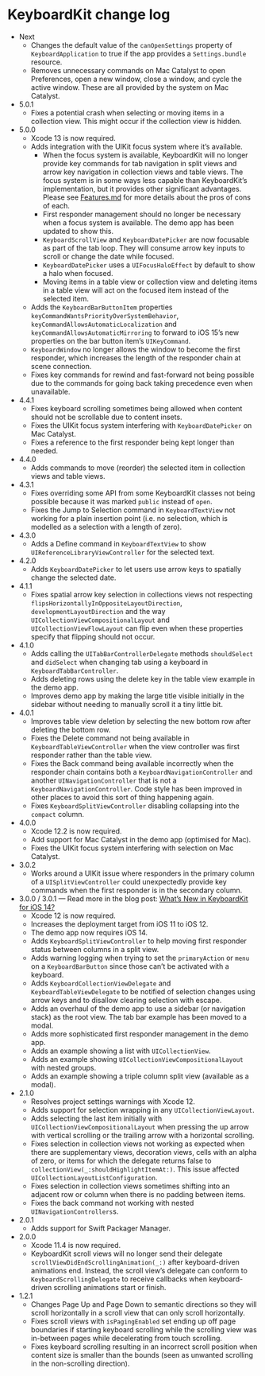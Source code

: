 # KeyboardKit change log

- Next
    - Changes the default value of the `canOpenSettings` property of `KeyboardApplication` to true if the app provides a `Settings.bundle` resource.
    - Removes unnecessary commands on Mac Catalyst to open Preferences, open a new window, close a window, and cycle the active window. These are all provided by the system on Mac Catalyst.
- 5.0.1
    - Fixes a potential crash when selecting or moving items in a collection view. This might occur if the collection view is hidden.
- 5.0.0
    - Xcode 13 is now required.
    - Adds integration with the UIKit focus system where it’s available.
        - When the focus system is available, KeyboardKit will no longer provide key commands for tab navigation in split views and arrow key navigation in collection views and table views. The focus system is in some ways less capable than KeyboardKit’s implementation, but it provides other significant advantages. Please see [Features.md](/Features.md#keyboard-navigation-without-the-focus-system) for more details about the pros of cons of each.
        - First responder management should no longer be necessary when a focus system is available. The demo app has been updated to show this.
        - `KeyboardScrollView` and `KeyboardDatePicker` are now focusable as part of the tab loop. They will consume arrow key inputs to scroll or change the date while focused.
        - `KeyboardDatePicker` uses a `UIFocusHaloEffect` by default to show a halo when focused.
        - Moving items in a table view or collection view and deleting items in a table view will act on the focused item instead of the selected item.
    - Adds the `KeyboardBarButtonItem` properties `keyCommandWantsPriorityOverSystemBehavior`, `keyCommandAllowsAutomaticLocalization` and `keyCommandAllowsAutomaticMirroring` to forward to iOS 15’s new properties on the bar button item’s `UIKeyCommand`.
    - `KeyboardWindow` no longer allows the window to become the first responder, which increases the length of the responder chain at scene connection. 
    - Fixes key commands for rewind and fast-forward not being possible due to the commands for going back taking precedence even when unavailable.
- 4.4.1
    - Fixes keyboard scrolling sometimes being allowed when content should not be scrollable due to content insets.
    - Fixes the UIKit focus system interfering with `KeyboardDatePicker` on Mac Catalyst.
    - Fixes a reference to the first responder being kept longer than needed.
- 4.4.0
    - Adds commands to move (reorder) the selected item in collection views and table views.
- 4.3.1
    - Fixes overriding some API from some KeyboardKit classes not being possible because it was marked `public` instead of `open`.
    - Fixes the Jump to Selection command in `KeyboardTextView` not working for a plain insertion point (i.e. no selection, which is modelled as a selection with a length of zero).
- 4.3.0
    - Adds a Define command in `KeyboardTextView` to show `UIReferenceLibraryViewController` for the selected text.
- 4.2.0
    - Adds `KeyboardDatePicker` to let users use arrow keys to spatially change the selected date.
- 4.1.1
    - Fixes spatial arrow key selection in collections views not respecting `flipsHorizontallyInOppositeLayoutDirection`, `developmentLayoutDirection` and the way `UICollectionViewCompositionalLayout` and `UICollectionViewFlowLayout` can flip even when these properties specify that flipping should not occur.
- 4.1.0
    - Adds calling the `UITabBarControllerDelegate` methods `shouldSelect` and `didSelect` when changing tab using a keyboard in `KeyboardTabBarController`.
    - Adds deleting rows using the delete key in the table view example in the demo app.
    - Improves demo app by making the large title visible initially in the sidebar without needing to manually scroll it a tiny little bit.
- 4.0.1
    - Improves table view deletion by selecting the new bottom row after deleting the bottom row.
    - Fixes the Delete command not being available in `KeyboardTableViewController` when the view controller was first responder rather than the table view.
    - Fixes the Back command being available incorrectly when the responder chain contains both a `KeyboardNavigationController` and another `UINavigationController` that is not a `KeyboardNavigationController`. Code style has been improved in other places to avoid this sort of thing happening again.
    - Fixes `KeyboardSplitViewController` disabling collapsing into the `compact` column.
- 4.0.0
    - Xcode 12.2 is now required.
    - Add support for Mac Catalyst in the demo app (optimised for Mac).
    - Fixes the UIKit focus system interfering with selection on Mac Catalyst.
- 3.0.2
    - Works around a UIKit issue where responders in the primary column of a `UISplitViewController` could unexpectedly provide key commands when the first responder is in the secondary column.
- 3.0.0 / 3.0.1 — Read more in the blog post: [What’s New in KeyboardKit for iOS 14?](https://douglashill.co/whats-new-in-keyboardkit-for-ios-14/)
    - Xcode 12 is now required.
    - Increases the deployment target from iOS 11 to iOS 12.
    - The demo app now requires iOS 14.
    - Adds `KeyboardSplitViewController` to help moving first responder status between columns in a split view.
    - Adds warning logging when trying to set the `primaryAction` or `menu` on a `KeyboardBarButton` since those can’t be activated with a keyboard.
    - Adds `KeyboardCollectionViewDelegate` and `KeyboardTableViewDelegate` to be notified of selection changes using arrow keys and to disallow clearing selection with escape.
    - Adds an overhaul of the demo app to use a sidebar (or navigation stack) as the root view. The tab bar example has been moved to a modal.
    - Adds more sophisticated first responder management in the demo app.
    - Adds an example showing a list with `UICollectionView`.
    - Adds an example showing `UICollectionViewCompositionalLayout` with nested groups.
    - Adds an example showing a triple column split view (available as a modal).
- 2.1.0
    - Resolves project settings warnings with Xcode 12.
    - Adds support for selection wrapping in any `UICollectionViewLayout`.
    - Adds selecting the last item initially with `UICollectionViewCompositionalLayout` when pressing the up arrow with vertical scrolling or the trailing arrow with a horizontal scrolling.
    - Fixes selection in collection views not working as expected when there are supplementary views, decoration views, cells with an alpha of zero, or items for which the delegate returns false to `collectionView(_:shouldHighlightItemAt:)`. This issue affected  `UICollectionLayoutListConfiguration`.
    - Fixes selection in collection views sometimes shifting into an adjacent row or column when there is no padding between items.
    - Fixes the back command not working with nested `UINavigationControllers`s.
- 2.0.1
    - Adds support for Swift Packager Manager.
- 2.0.0
    - Xcode 11.4 is now required.
    - KeyboardKit scroll views will no longer send their delegate `scrollViewDidEndScrollingAnimation(_:)` after keyboard-driven animations end. Instead, the scroll view’s delegate can conform to `KeyboardScrollingDelegate` to receive callbacks when keyboard-driven scrolling animations start or finish.
- 1.2.1
    - Changes Page Up and Page Down to semantic directions so they will scroll horizontally in a scroll view that can only scroll horizontally.
    - Fixes scroll views with `isPagingEnabled` set ending up off page boundaries if starting keyboard scrolling while the scrolling view was in-between pages while decelerating from touch scrolling.
    - Fixes keyboard scrolling resulting in an incorrect scroll position when content size is smaller than the bounds (seen as unwanted scrolling in the non-scrolling direction).
